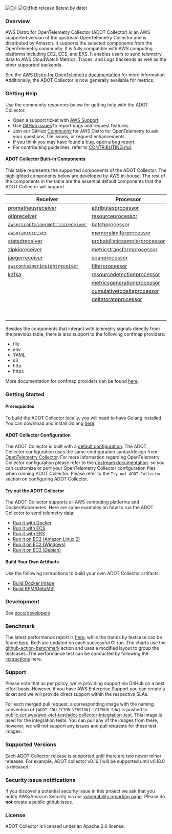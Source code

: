 [![C/I](https://github.com/aws-observability/aws-otel-collector/actions/workflows/CI.yml/badge.svg?branch=main)](https://github.com/aws-observability/aws-otel-collector/actions/workflows/CI.yml)
![GitHub release (latest by date)](https://img.shields.io/github/v/release/aws-observability/aws-otel-collector)



### Overview

AWS Distro for OpenTelemetry Collector (ADOT Collector) is an AWS supported version of the upstream OpenTelemetry Collector and is distributed by Amazon. It supports the selected components from the OpenTelemetry community. It is fully compatible with AWS computing platforms including EC2, ECS, and EKS. It enables users to send telemetry data to AWS CloudWatch Metrics, Traces, and Logs backends as well as the other supported backends.

See the [AWS Distro for OpenTelemetry documentation](https://aws-otel.github.io/docs/getting-started/collector) for more information. Additionally, the ADOT Collector is now generally available for metrics.

### Getting Help

Use the community resources below for getting help with the ADOT Collector.
* Open a support ticket with [AWS Support](http://docs.aws.amazon.com/awssupport/latest/user/getting-started.html).
* Use [GitHub issues](https://github.com/aws-observability/aws-otel-collector/issues) to report bugs and request features.
* Join our GitHub [Community](https://github.com/aws-observability/aws-otel-community) for AWS Distro for OpenTelemetry to ask your questions, file issues, or request enhancements.
* If you think you may have found a bug, open a [bug report](https://github.com/aws-observability/aws-otel-collector/issues/new?template=bug_report.md).
* For contributing guidelines, refer to [CONTRIBUTING.md](CONTRIBUTING.md).

#### ADOT Collector Built-in Components

This table represents the supported components of the ADOT Collector. The highlighted components below are developed by AWS in-house. The rest of the components in the table are the essential default components that the ADOT Collector will support.

| Receiver                        | Processor                     | Exporter                           | Extensions             |
|---------------------------------|-------------------------------|------------------------------------|------------------------|
| [prometheusreceiver](https://github.com/open-telemetry/opentelemetry-collector-contrib/tree/main/receiver/prometheusreceiver#prometheus-receiver)              | [attributesprocessor](https://github.com/open-telemetry/opentelemetry-collector-contrib/tree/main/processor/attributesprocessor#attributes-processor)           | [`awsxrayexporter`](https://github.com/open-telemetry/opentelemetry-collector-contrib/tree/main/exporter/awsxrayexporter)                  | [healthcheckextension](https://github.com/open-telemetry/opentelemetry-collector-contrib/tree/main/extension/healthcheckextension#health-check)   |
| [otlpreceiver](https://github.com/open-telemetry/opentelemetry-collector/tree/main/receiver/otlpreceiver#otlp-receiver)                    | [resourceprocessor](https://github.com/open-telemetry/opentelemetry-collector-contrib/tree/main/processor/resourceprocessor#resource-processor)             | [`awsemfexporter`](https://github.com/open-telemetry/opentelemetry-collector-contrib/tree/main/exporter/awsemfexporter)                   | [pprofextension](https://github.com/open-telemetry/opentelemetry-collector-contrib/tree/main/extension/pprofextension#performance-profiler)         |
| [`awsecscontainermetricsreceiver`](https://github.com/open-telemetry/opentelemetry-collector-contrib/tree/main/receiver/awsecscontainermetricsreceiver) | [batchprocessor](https://github.com/open-telemetry/opentelemetry-collector/tree/main/processor/batchprocessor#batch-processor)                |  [prometheusremotewriteexporter](https://github.com/open-telemetry/opentelemetry-collector-contrib/tree/main/exporter/prometheusremotewriteexporter#prometheus-remote-write-exporter)     | [zpagesextension](https://github.com/open-telemetry/opentelemetry-collector/tree/main/extension/zpagesextension#zpages)        |
| [`awsxrayreceiver`](https://github.com/open-telemetry/opentelemetry-collector-contrib/tree/main/receiver/awsxrayreceiver)               | [memorylimiterprocessor](https://github.com/open-telemetry/opentelemetry-collector/tree/main/processor/memorylimiterprocessor#memory-limiter-processor)        | [loggingexporter](https://github.com/open-telemetry/opentelemetry-collector/tree/main/exporter/loggingexporter#logging-exporter)                    | [`ecsobserver`](https://github.com/open-telemetry/opentelemetry-collector-contrib/tree/main/extension/observer/ecsobserver)          |
| [statsdreceiver](https://github.com/open-telemetry/opentelemetry-collector-contrib/tree/main/receiver/statsdreceiver#statsd-receiver)                  | [probabilisticsamplerprocessor](https://github.com/open-telemetry/opentelemetry-collector-contrib/tree/main/processor/probabilisticsamplerprocessor#probabilistic-sampling-processor) | [otlpexporter](https://github.com/open-telemetry/opentelemetry-collector/tree/main/exporter/otlpexporter)                       | [`awsproxy`](https://github.com/open-telemetry/opentelemetry-collector-contrib/tree/main/extension/awsproxy)             |
| [zipkinreceiver](https://github.com/open-telemetry/opentelemetry-collector-contrib/tree/main/receiver/zipkinreceiver#zipkin-receiver)                  | [metricstransformprocessor](https://github.com/open-telemetry/opentelemetry-collector-contrib/tree/main/processor/metricstransformprocessor#metrics-transform-processor)     | [fileexporter](https://github.com/open-telemetry/opentelemetry-collector-contrib/tree/main/exporter/fileexporter#file-exporter)                       | [ballastextention](https://github.com/open-telemetry/opentelemetry-collector/tree/main/extension/ballastextension#memory-ballast)       |
| [jaegerreceiver](https://github.com/open-telemetry/opentelemetry-collector-contrib/tree/main/receiver/jaegerreceiver#jaeger-receiver)                  | [spanprocessor](https://github.com/open-telemetry/opentelemetry-collector-contrib/tree/main/processor/spanprocessor#span-processor)                 | [otlphttpexporter](https://github.com/open-telemetry/opentelemetry-collector/tree/main/exporter/otlphttpexporter#otlphttp-exporter)                   | [`sigv4authextension`](https://github.com/open-telemetry/opentelemetry-collector-contrib/tree/main/extension/sigv4authextension)   |
| [`awscontainerinsightreceiver`](https://github.com/open-telemetry/opentelemetry-collector-contrib/tree/main/receiver/awscontainerinsightreceiver)   | [filterprocessor](https://github.com/open-telemetry/opentelemetry-collector-contrib/tree/main/processor/filterprocessor#filter-processor)               | [prometheusexporter](https://github.com/open-telemetry/opentelemetry-collector-contrib/tree/main/exporter/prometheusexporter#prometheus-exporter)                 |                        |
| [kafka](https://github.com/open-telemetry/opentelemetry-collector-contrib/tree/main/receiver/kafkareceiver)                                | [resourcedetectionprocessor](https://github.com/open-telemetry/opentelemetry-collector-contrib/tree/main/processor/resourcedetectionprocessor#resource-detection-processor)    | [datadogexporter](https://github.com/open-telemetry/opentelemetry-collector-contrib/tree/main/exporter/datadogexporter#datadog-exporter)                    |                        |
|                                 | [metricsgenerationprocessor](https://github.com/open-telemetry/opentelemetry-collector-contrib/tree/main/processor/metricsgenerationprocessor#metrics-generation-processor)  | [dynatraceexporter](https://github.com/open-telemetry/opentelemetry-collector-contrib/tree/main/exporter/dynatraceexporter#dynatrace-exporter)                  |                        |
|                                 | [cumulativetodeltaprocessor](https://github.com/open-telemetry/opentelemetry-collector-contrib/tree/main/processor/cumulativetodeltaprocessor#cumulative-to-delta-processor)    | [sapmexporter](https://github.com/open-telemetry/opentelemetry-collector-contrib/tree/main/exporter/sapmexporter#sapm-exporter)                       |                        |
|                                 | [deltatorateprocessor](https://github.com/open-telemetry/opentelemetry-collector-contrib/tree/main/processor/deltatorateprocessor#delta-to-rate-processor)          | [signalfxexporter](https://github.com/open-telemetry/opentelemetry-collector-contrib/tree/main/exporter/signalfxexporter#signalfx-metrics-exporter)                   |                        |
|                                 |                               | [logzioexporter](https://github.com/open-telemetry/opentelemetry-collector-contrib/tree/main/exporter/logzioexporter#logzio-exporter)                     |                        |
|                                 |                               | [kafka](https://github.com/open-telemetry/opentelemetry-collector-contrib/tree/main/exporter/kafkaexporter)|           |

Besides the components that interact with telemetry signals directly from the previous table, there is also support to the following confmap providers:

* file
* env
* YAML
* s3
* http
* https

More documentation for confmap providers can be found [here](aws-otel.github.io/docs/components/confmap-providers).

### Getting Started

#### Prerequisites

To build the ADOT Collector locally, you will need to have Golang installed. You can download and install Golang [here](https://golang.org/doc/install).

#### ADOT Collector Configuration

The ADOT Collector is built with a [default configuration](https://github.com/aws-observability/aws-otel-collector/blob/main/config.yaml).
The ADOT Collector configuration uses the same configuration syntax/design from [OpenTelemetry Collector](https://github.com/open-telemetry/opentelemetry-collector). For more information regarding OpenTelemetry Collector configuration please refer to the [upstream documentation](https://opentelemetry.io/docs/collector/configuration/). 
so you can customize or port your OpenTelemetry Collector configuration files when running ADOT Collector. Please refer to the `Try out ADOT Collector` section on configuring ADOT Collector.

#### Try out the ADOT Collector

The ADOT Collector supports all AWS computing platforms and Docker/Kubernetes. Here are some examples on how to run the ADOT Collector to send telemetry data:

* [Run it with Docker](docs/developers/docker-demo.md)
* [Run it with ECS](https://aws-otel.github.io/docs/setup/ecs)
* [Run it with EKS](https://aws-otel.github.io/docs/setup/eks)
* [Run it on EC2 (Amazon Linux 2)](docs/developers/linux-rpm-demo.md)
* [Run it on EC2 (Windows)](docs/developers/windows-other-demo.md)
* [Run it on EC2 (Debian)](docs/developers/debian-deb-demo.md)

#### Build Your Own Artifacts

Use the following instructions to build your own ADOT Collector artifacts:

* [Build Docker Image](docs/developers/build-docker.md)
* [Build RPM/Deb/MSI](docs/developers/build-aoc.md)

### Development

See [docs/developers](docs/developers/README.md)

### Benchmark

The latest performance report is [here](https://aws-observability.github.io/aws-otel-collector/benchmark/report), while the trends by testcase can be found [here](https://aws-observability.github.io/aws-otel-collector/benchmark/trend).
Both are updated on each successful CI run. The charts use the [github-action-benchmark](https://github.com/benchmark-action/github-action-benchmark) action and uses a modified layout to group the testcases.
The performance test can be conducted by following the [instructions](https://github.com/aws-observability/aws-otel-test-framework/blob/terraform/docs/get-performance-model.md) here.

### Support

 Please note that as per policy, we're providing support via GitHub on a best effort basis. However, if you have AWS Enterprise Support you can create a ticket and we will provide direct support within the respective SLAs.

For each merged pull request, a corresponding image with the naming convention of ```[ADOT_COLLECTOR_VERSION]-[GITHUB_SHA]``` is pushed to [public.ecr.aws/aws-otel-test/adot-collector-integration-test](https://gallery.ecr.aws/aws-otel-test/adot-collector-integration-test). 
This image is used for the integration tests. You can pull any of the images from there, however, we will not support any issues and pull requests for these test images.

### Supported Versions

Each ADOT Collector release is supported until there are two newer minor releases. For example, ADOT collector v0.16.1 will be supported until v0.18.0 is released.

### Security issue notifications
If you discover a potential security issue in this project we ask that you notify AWS/Amazon Security via our [vulnerability reporting page](http://aws.amazon.com/security/vulnerability-reporting/). Please do **not** create a public github issue.

### License

ADOT Collector is licensed under an Apache 2.0 license.
